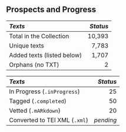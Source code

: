 ## Prospects and Progress

| *Texts* | *Status* |
|:--- | ------:|
| Total in the Collection | 10,393 |
| Unique texts | 7,783 |
| Added texts (listed below) | 1,707 |
| Orphans (no TXT) | 2 |

| *Texts* | *Status* |
|:--- | ------:|
| In Progress (`.inProgress`) | 25 |
| Tagged (`.completed`) | 50 |
| Vetted (`.mARkdown`) | 20 |
| Converted to TEI XML  (`.xml`) | _pending_ |

